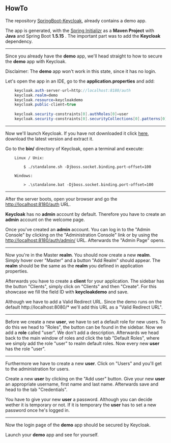 ## HowTo

The repository [SpringBoot-Keycloak](https://github.com/AlexanderBrockmann/SpringBoot-Keycloak), already contains a demo app.

The app is generated, with the [Spring Initializr](https://start.spring.io) as a __Maven Project__ with __Java__ and Spring Boot __1.5.15__ . The important part was to add the __Keycloak__ dependency.

---

Since you already have the __demo__ app, we'll head straight to how to secure the __demo__ app with Keycloak.

Disclaimer: The __demo__ app won't work in this state, since it has no login.

Let's open the app in an IDE, go to the __application.properties__ and add:
```java
	keycloak.auth-server-url=http://localhost:8180/auth
	keycloak.realm=demo
	keycloak.resource=keycloakdemo
	keycloak.public-client=true
	
	keycloak.security-constraints[0].authRoles[0]=user
	keycloak.security-constraints[0].securityCollections[0].patterns[0]=/login/*
```

---

Now we'll launch Keycloak. If you have not downloaded it click [here](https://www.keycloak.org/downloads.html), download the latest version and extract it.

Go to the __bin/__ directory of Keycloak, open a terminal and execute:

		Linux / Unix:

			$ ./standalone.sh -Djboss.socket.binding.port-offset=100

		Windows:

			> .\standalone.bat -Djboss.socket.binding.port-offset=100
			
---

After the server boots, open your browser and go the
[http://localhost:8180/auth](http://localhost:8180/auth) URL.


__Keycloak__ has no __admin__ account by default. Therefore you have
to create an __admin__ account on the welcome page.


Once you've created an __admin__ account. You can log in to the "Admin Console" by clicking on the "Administration Console" link or by using the [http://localhost:8180/auth/admin/](http://localhost:8180/auth/admin/) URL.
Afterwards the "Admin Page" opens.

---

Now you're in the Master __realm__. You should now create a new __realm__. Simply hover over "Master" and a button "Add Realm" should appear.
The __realm__ should be the same as the __realm__ you defined in application properties.

Afterwards you have to create a __client__ for your application. The sidebar has the button "Clients", simply click on "Clients" and then "Create". For this showcase we fill the field ID with __keycloakdemo__ and save.

Although we have to add a Valid Redirect URL. Since the demo runs on the default http://localhost:8080/* we'll add this URL as a "Valid Redirect URL".

---

Before we create a new __user__, we have to set a default role for new users. To do this we head to "Roles", the button can be found in the sidebar. Now we add a __role__ called "user". We don't add a description. Afterwards we head back to the main window of roles and click the tab "Default Roles", where we simply add the role "user" to realm default roles. Now every new __user__ has the role "user".

---

Furthermore we have to create a new __user__. Click on "Users" and you'll get to the administration for users.

Create a new __user__ by clicking on the "Add user" button. Give your new __user__ an appropriate username, first name and last name. Afterwards save and head to the tab "Credentials".

You have to give your new __user__ a password. Although you can decide wether it is temporary or not. If it is temporary the __user__ has to set a new password once he's logged in.

---

Now the login page of the __demo__ app should be secured by Keycloak.

Launch your __demo__ app and see for yourself.
